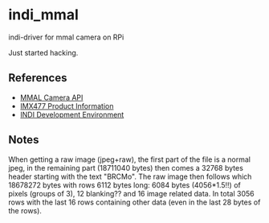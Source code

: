# indi_mmal
indi-driver for mmal camera on RPi

Just started hacking.

References
----------
- [MMAL Camera API](http://www.jvcref.com/files/PI/documentation/html/)
- [IMX477 Product Information](https://www.sony-semicon.co.jp/products/common/pdf/IMX477-AACK_Flyer.pdf)
- [INDI Development Environment](https://indilib.org/develop/developer-manual/163-setting-development-environment.html)



Notes
-----
When getting a raw image (jpeg+raw), the first part of the file is a normal jpeg, in the remaining part (18711040 bytes) then
comes a 32768 bytes header starting with the text "BRCMo".
The raw image then follows which 18678272 bytes with rows 6112 bytes long: 6084 bytes (4056*1.5!!) of pixels (groups of 3),  12 blanking?? and 16 image related data.
In total 3056 rows with the last 16 rows containing other data (even in the last 28 bytes of the rows).
